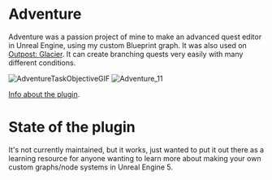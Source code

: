 # Adventure
Adventure was a passion project of mine to make an advanced quest editor in Unreal Engine, using my custom Blueprint graph. It was also used on [Outpost: Glacier](https://twitter.com/OutpostGlacier).
It can create branching quests very easily with many different conditions.

![AdventureTaskObjectiveGIF](https://github.com/OlssonDev/Adventure/assets/101010793/eb636552-539f-4668-b8f2-0842a8d1620c)
![Adventure_11](https://github.com/OlssonDev/Adventure/assets/101010793/ebead749-60a9-4998-87e7-d9c89f1af360)

[Info about the plugin](https://olssondev.com/adventure-plugin). 

# State of the plugin

It's not currently maintained, but it works, just wanted to put it out there as a learning resource for anyone wanting to learn more about making your own custom graphs/node systems in Unreal Engine 5.
